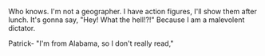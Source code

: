 Who knows. I'm not a geographer.
I have action figures, I'll show them after lunch.
It's gonna say, "Hey! What the hell!?!"
Because I am a malevolent dictator.

Patrick- "I'm from Alabama, so I don't really read,"
